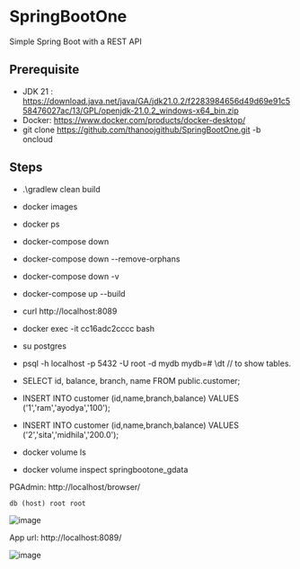# SpringBootOne
Simple Spring Boot with a REST API


Prerequisite
------------

- JDK 21 : https://download.java.net/java/GA/jdk21.0.2/f2283984656d49d69e91c558476027ac/13/GPL/openjdk-21.0.2_windows-x64_bin.zip
- Docker: https://www.docker.com/products/docker-desktop/
- git clone https://github.com/thanoojgithub/SpringBootOne.git -b oncloud

Steps
-----

* .\gradlew clean build
* docker images
* docker ps
* docker-compose down
* docker-compose down --remove-orphans
* docker-compose down -v
* docker-compose up --build
  
* curl http://localhost:8089

* docker exec -it cc16adc2cccc bash
* su postgres
* psql -h localhost -p 5432 -U root -d mydb
  mydb=# \dt   // to show tables.
* SELECT id, balance, branch, name FROM public.customer;
* INSERT INTO customer (id,name,branch,balance) VALUES ('1','ram','ayodya','100');
* INSERT INTO customer (id,name,branch,balance) VALUES ('2','sita','midhila','200.0');
* docker volume ls
* docker volume inspect springbootone_gdata

PGAdmin: http://localhost/browser/

`db (host)
root
root`

![image](https://github.com/user-attachments/assets/531584ac-83d2-4511-869c-f497f755c81a)

App url: http://localhost:8089/

![image](https://github.com/user-attachments/assets/58b08b62-8484-4c15-9634-272c5e12dea9)
